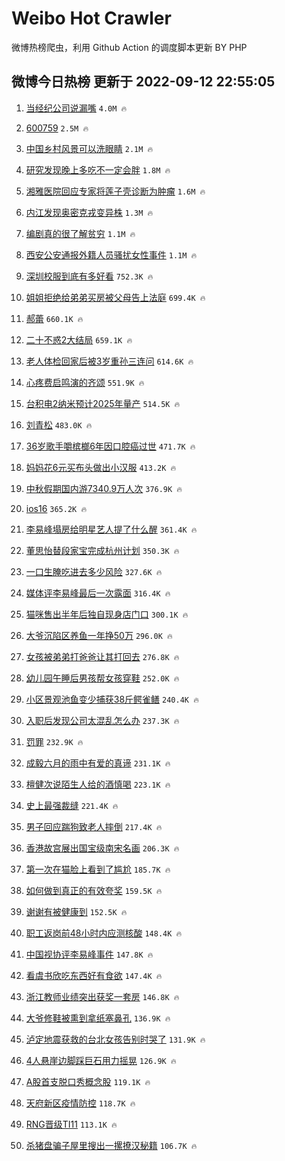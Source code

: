 # Weibo Hot Crawler 



微博热榜爬虫，利用 Github Action 的调度脚本更新 BY PHP 


## 微博今日热榜 更新于 2022-09-12 22:55:05 
1. [当经纪公司说漏嘴](https://s.weibo.com/weibo?q=%23%E5%BD%93%E7%BB%8F%E7%BA%AA%E5%85%AC%E5%8F%B8%E8%AF%B4%E6%BC%8F%E5%98%B4%23&t=31&band_rank=1&Refer=top) `4.0M 🔥` 

1. [600759](https://s.weibo.com/weibo?q=600759&t=31&band_rank=2&Refer=top) `2.5M 🔥` 

1. [中国乡村风景可以洗眼睛](https://s.weibo.com/weibo?q=%23%E4%B8%AD%E5%9B%BD%E4%B9%A1%E6%9D%91%E9%A3%8E%E6%99%AF%E5%8F%AF%E4%BB%A5%E6%B4%97%E7%9C%BC%E7%9D%9B%23&t=31&band_rank=3&Refer=top) `2.1M 🔥` 

1. [研究发现晚上多吃不一定会胖](https://s.weibo.com/weibo?q=%23%E7%A0%94%E7%A9%B6%E5%8F%91%E7%8E%B0%E6%99%9A%E4%B8%8A%E5%A4%9A%E5%90%83%E4%B8%8D%E4%B8%80%E5%AE%9A%E4%BC%9A%E8%83%96%23&t=31&band_rank=4&Refer=top) `1.8M 🔥` 

1. [湘雅医院回应专家将莲子壳诊断为肿瘤](https://s.weibo.com/weibo?q=%23%E6%B9%98%E9%9B%85%E5%8C%BB%E9%99%A2%E5%9B%9E%E5%BA%94%E4%B8%93%E5%AE%B6%E5%B0%86%E8%8E%B2%E5%AD%90%E5%A3%B3%E8%AF%8A%E6%96%AD%E4%B8%BA%E8%82%BF%E7%98%A4%23&t=31&band_rank=5&Refer=top) `1.6M 🔥` 

1. [内江发现奥密克戎变异株](https://s.weibo.com/weibo?q=%23%E5%86%85%E6%B1%9F%E5%8F%91%E7%8E%B0%E5%A5%A5%E5%AF%86%E5%85%8B%E6%88%8E%E5%8F%98%E5%BC%82%E6%A0%AA%23&t=31&band_rank=6&Refer=top) `1.3M 🔥` 

1. [编剧真的很了解贫穷](https://s.weibo.com/weibo?q=%23%E7%BC%96%E5%89%A7%E7%9C%9F%E7%9A%84%E5%BE%88%E4%BA%86%E8%A7%A3%E8%B4%AB%E7%A9%B7%23&t=31&band_rank=7&Refer=top) `1.1M 🔥` 

1. [西安公安通报外籍人员骚扰女性事件](https://s.weibo.com/weibo?q=%23%E8%A5%BF%E5%AE%89%E5%85%AC%E5%AE%89%E9%80%9A%E6%8A%A5%E5%A4%96%E7%B1%8D%E4%BA%BA%E5%91%98%E9%AA%9A%E6%89%B0%E5%A5%B3%E6%80%A7%E4%BA%8B%E4%BB%B6%23&t=31&band_rank=8&Refer=top) `1.1M 🔥` 

1. [深圳校服到底有多好看](https://s.weibo.com/weibo?q=%23%E6%B7%B1%E5%9C%B3%E6%A0%A1%E6%9C%8D%E5%88%B0%E5%BA%95%E6%9C%89%E5%A4%9A%E5%A5%BD%E7%9C%8B%23&t=31&band_rank=9&Refer=top) `752.3K 🔥` 

1. [姐姐拒绝给弟弟买房被父母告上法庭](https://s.weibo.com/weibo?q=%23%E5%A7%90%E5%A7%90%E6%8B%92%E7%BB%9D%E7%BB%99%E5%BC%9F%E5%BC%9F%E4%B9%B0%E6%88%BF%E8%A2%AB%E7%88%B6%E6%AF%8D%E5%91%8A%E4%B8%8A%E6%B3%95%E5%BA%AD%23&t=31&band_rank=10&Refer=top) `699.4K 🔥` 

1. [郝蕾](https://s.weibo.com/weibo?q=%E9%83%9D%E8%95%BE&t=31&band_rank=11&Refer=top) `660.1K 🔥` 

1. [二十不惑2大结局](https://s.weibo.com/weibo?q=%23%E4%BA%8C%E5%8D%81%E4%B8%8D%E6%83%912%E5%A4%A7%E7%BB%93%E5%B1%80%23&t=31&band_rank=12&Refer=top) `659.1K 🔥` 

1. [老人体检回家后被3岁重孙三连问](https://s.weibo.com/weibo?q=%23%E8%80%81%E4%BA%BA%E4%BD%93%E6%A3%80%E5%9B%9E%E5%AE%B6%E5%90%8E%E8%A2%AB3%E5%B2%81%E9%87%8D%E5%AD%99%E4%B8%89%E8%BF%9E%E9%97%AE%23&t=31&band_rank=13&Refer=top) `614.6K 🔥` 

1. [心疼费启鸣演的齐颂](https://s.weibo.com/weibo?q=%23%E5%BF%83%E7%96%BC%E8%B4%B9%E5%90%AF%E9%B8%A3%E6%BC%94%E7%9A%84%E9%BD%90%E9%A2%82%23&t=31&band_rank=14&Refer=top) `551.9K 🔥` 

1. [台积电2纳米预计2025年量产](https://s.weibo.com/weibo?q=%23%E5%8F%B0%E7%A7%AF%E7%94%B52%E7%BA%B3%E7%B1%B3%E9%A2%84%E8%AE%A12025%E5%B9%B4%E9%87%8F%E4%BA%A7%23&t=31&band_rank=15&Refer=top) `514.5K 🔥` 

1. [刘青松](https://s.weibo.com/weibo?q=%E5%88%98%E9%9D%92%E6%9D%BE&t=31&band_rank=16&Refer=top) `483.0K 🔥` 

1. [36岁歌手嚼槟榔6年因口腔癌过世](https://s.weibo.com/weibo?q=%2336%E5%B2%81%E6%AD%8C%E6%89%8B%E5%9A%BC%E6%A7%9F%E6%A6%946%E5%B9%B4%E5%9B%A0%E5%8F%A3%E8%85%94%E7%99%8C%E8%BF%87%E4%B8%96%23&t=31&band_rank=17&Refer=top) `471.7K 🔥` 

1. [妈妈花6元买布头做出小汉服](https://s.weibo.com/weibo?q=%23%E5%A6%88%E5%A6%88%E8%8A%B16%E5%85%83%E4%B9%B0%E5%B8%83%E5%A4%B4%E5%81%9A%E5%87%BA%E5%B0%8F%E6%B1%89%E6%9C%8D%23&t=31&band_rank=18&Refer=top) `413.2K 🔥` 

1. [中秋假期国内游7340.9万人次](https://s.weibo.com/weibo?q=%23%E4%B8%AD%E7%A7%8B%E5%81%87%E6%9C%9F%E5%9B%BD%E5%86%85%E6%B8%B87340.9%E4%B8%87%E4%BA%BA%E6%AC%A1%23&t=31&band_rank=19&Refer=top) `376.9K 🔥` 

1. [ios16](https://s.weibo.com/weibo?q=ios16&t=31&band_rank=20&Refer=top) `365.2K 🔥` 

1. [李易峰塌房给明星艺人提了什么醒](https://s.weibo.com/weibo?q=%23%E6%9D%8E%E6%98%93%E5%B3%B0%E5%A1%8C%E6%88%BF%E7%BB%99%E6%98%8E%E6%98%9F%E8%89%BA%E4%BA%BA%E6%8F%90%E4%BA%86%E4%BB%80%E4%B9%88%E9%86%92%23&t=31&band_rank=21&Refer=top) `361.4K 🔥` 

1. [董思怡替段家宝完成杭州计划](https://s.weibo.com/weibo?q=%23%E8%91%A3%E6%80%9D%E6%80%A1%E6%9B%BF%E6%AE%B5%E5%AE%B6%E5%AE%9D%E5%AE%8C%E6%88%90%E6%9D%AD%E5%B7%9E%E8%AE%A1%E5%88%92%23&t=31&band_rank=22&Refer=top) `350.3K 🔥` 

1. [一口生腌吃进去多少风险](https://s.weibo.com/weibo?q=%23%E4%B8%80%E5%8F%A3%E7%94%9F%E8%85%8C%E5%90%83%E8%BF%9B%E5%8E%BB%E5%A4%9A%E5%B0%91%E9%A3%8E%E9%99%A9%23&t=31&band_rank=23&Refer=top) `327.6K 🔥` 

1. [媒体评李易峰最后一次露面](https://s.weibo.com/weibo?q=%23%E5%AA%92%E4%BD%93%E8%AF%84%E6%9D%8E%E6%98%93%E5%B3%B0%E6%9C%80%E5%90%8E%E4%B8%80%E6%AC%A1%E9%9C%B2%E9%9D%A2%23&t=31&band_rank=24&Refer=top) `316.4K 🔥` 

1. [猫咪售出半年后独自现身店门口](https://s.weibo.com/weibo?q=%23%E7%8C%AB%E5%92%AA%E5%94%AE%E5%87%BA%E5%8D%8A%E5%B9%B4%E5%90%8E%E7%8B%AC%E8%87%AA%E7%8E%B0%E8%BA%AB%E5%BA%97%E9%97%A8%E5%8F%A3%23&t=31&band_rank=25&Refer=top) `300.1K 🔥` 

1. [大爷沉陷区养鱼一年挣50万](https://s.weibo.com/weibo?q=%23%E5%A4%A7%E7%88%B7%E6%B2%89%E9%99%B7%E5%8C%BA%E5%85%BB%E9%B1%BC%E4%B8%80%E5%B9%B4%E6%8C%A350%E4%B8%87%23&t=31&band_rank=26&Refer=top) `296.0K 🔥` 

1. [女孩被弟弟打爸爸让其打回去](https://s.weibo.com/weibo?q=%23%E5%A5%B3%E5%AD%A9%E8%A2%AB%E5%BC%9F%E5%BC%9F%E6%89%93%E7%88%B8%E7%88%B8%E8%AE%A9%E5%85%B6%E6%89%93%E5%9B%9E%E5%8E%BB%23&t=31&band_rank=27&Refer=top) `276.8K 🔥` 

1. [幼儿园午睡后男孩帮女孩穿鞋](https://s.weibo.com/weibo?q=%23%E5%B9%BC%E5%84%BF%E5%9B%AD%E5%8D%88%E7%9D%A1%E5%90%8E%E7%94%B7%E5%AD%A9%E5%B8%AE%E5%A5%B3%E5%AD%A9%E7%A9%BF%E9%9E%8B%23&t=31&band_rank=28&Refer=top) `252.0K 🔥` 

1. [小区景观池鱼变少捕获38斤鳄雀鳝](https://s.weibo.com/weibo?q=%23%E5%B0%8F%E5%8C%BA%E6%99%AF%E8%A7%82%E6%B1%A0%E9%B1%BC%E5%8F%98%E5%B0%91%E6%8D%95%E8%8E%B738%E6%96%A4%E9%B3%84%E9%9B%80%E9%B3%9D%23&t=31&band_rank=29&Refer=top) `240.4K 🔥` 

1. [入职后发现公司太混乱怎么办](https://s.weibo.com/weibo?q=%23%E5%85%A5%E8%81%8C%E5%90%8E%E5%8F%91%E7%8E%B0%E5%85%AC%E5%8F%B8%E5%A4%AA%E6%B7%B7%E4%B9%B1%E6%80%8E%E4%B9%88%E5%8A%9E%23&t=31&band_rank=30&Refer=top) `237.3K 🔥` 

1. [罚罪](https://s.weibo.com/weibo?q=%23%E7%BD%9A%E7%BD%AA%23&t=31&band_rank=31&Refer=top) `232.9K 🔥` 

1. [成毅六月的雨中有爱的真谛](https://s.weibo.com/weibo?q=%23%E6%88%90%E6%AF%85%E5%85%AD%E6%9C%88%E7%9A%84%E9%9B%A8%E4%B8%AD%E6%9C%89%E7%88%B1%E7%9A%84%E7%9C%9F%E8%B0%9B%23&t=31&band_rank=32&Refer=top) `231.1K 🔥` 

1. [檀健次说陌生人给的酒慎喝](https://s.weibo.com/weibo?q=%23%E6%AA%80%E5%81%A5%E6%AC%A1%E8%AF%B4%E9%99%8C%E7%94%9F%E4%BA%BA%E7%BB%99%E7%9A%84%E9%85%92%E6%85%8E%E5%96%9D%23&t=31&band_rank=33&Refer=top) `223.1K 🔥` 

1. [史上最强裁缝](https://s.weibo.com/weibo?q=%E5%8F%B2%E4%B8%8A%E6%9C%80%E5%BC%BA%E8%A3%81%E7%BC%9D&t=31&band_rank=34&Refer=top) `221.4K 🔥` 

1. [男子回应踹狗致老人摔倒](https://s.weibo.com/weibo?q=%23%E7%94%B7%E5%AD%90%E5%9B%9E%E5%BA%94%E8%B8%B9%E7%8B%97%E8%87%B4%E8%80%81%E4%BA%BA%E6%91%94%E5%80%92%23&t=31&band_rank=35&Refer=top) `217.4K 🔥` 

1. [香港故宫展出国宝级南宋名画](https://s.weibo.com/weibo?q=%23%E9%A6%99%E6%B8%AF%E6%95%85%E5%AE%AB%E5%B1%95%E5%87%BA%E5%9B%BD%E5%AE%9D%E7%BA%A7%E5%8D%97%E5%AE%8B%E5%90%8D%E7%94%BB%23&t=31&band_rank=36&Refer=top) `206.3K 🔥` 

1. [第一次在猫脸上看到了尴尬](https://s.weibo.com/weibo?q=%23%E7%AC%AC%E4%B8%80%E6%AC%A1%E5%9C%A8%E7%8C%AB%E8%84%B8%E4%B8%8A%E7%9C%8B%E5%88%B0%E4%BA%86%E5%B0%B4%E5%B0%AC%23&t=31&band_rank=37&Refer=top) `185.7K 🔥` 

1. [如何做到真正的有效夸奖](https://s.weibo.com/weibo?q=%23%E5%A6%82%E4%BD%95%E5%81%9A%E5%88%B0%E7%9C%9F%E6%AD%A3%E7%9A%84%E6%9C%89%E6%95%88%E5%A4%B8%E5%A5%96%23&t=31&band_rank=38&Refer=top) `159.5K 🔥` 

1. [谢谢有被健康到](https://s.weibo.com/weibo?q=%23%E8%B0%A2%E8%B0%A2%E6%9C%89%E8%A2%AB%E5%81%A5%E5%BA%B7%E5%88%B0%23&t=31&band_rank=39&Refer=top) `152.5K 🔥` 

1. [职工返岗前48小时内应测核酸](https://s.weibo.com/weibo?q=%23%E8%81%8C%E5%B7%A5%E8%BF%94%E5%B2%97%E5%89%8D48%E5%B0%8F%E6%97%B6%E5%86%85%E5%BA%94%E6%B5%8B%E6%A0%B8%E9%85%B8%23&t=31&band_rank=40&Refer=top) `148.4K 🔥` 

1. [中国视协评李易峰事件](https://s.weibo.com/weibo?q=%23%E4%B8%AD%E5%9B%BD%E8%A7%86%E5%8D%8F%E8%AF%84%E6%9D%8E%E6%98%93%E5%B3%B0%E4%BA%8B%E4%BB%B6%23&t=31&band_rank=41&Refer=top) `147.8K 🔥` 

1. [看虞书欣吃东西好有食欲](https://s.weibo.com/weibo?q=%23%E7%9C%8B%E8%99%9E%E4%B9%A6%E6%AC%A3%E5%90%83%E4%B8%9C%E8%A5%BF%E5%A5%BD%E6%9C%89%E9%A3%9F%E6%AC%B2%23&t=31&band_rank=42&Refer=top) `147.4K 🔥` 

1. [浙江教师业绩突出获奖一套房](https://s.weibo.com/weibo?q=%23%E6%B5%99%E6%B1%9F%E6%95%99%E5%B8%88%E4%B8%9A%E7%BB%A9%E7%AA%81%E5%87%BA%E8%8E%B7%E5%A5%96%E4%B8%80%E5%A5%97%E6%88%BF%23&t=31&band_rank=43&Refer=top) `146.8K 🔥` 

1. [大爷修鞋被熏到拿纸塞鼻孔](https://s.weibo.com/weibo?q=%23%E5%A4%A7%E7%88%B7%E4%BF%AE%E9%9E%8B%E8%A2%AB%E7%86%8F%E5%88%B0%E6%8B%BF%E7%BA%B8%E5%A1%9E%E9%BC%BB%E5%AD%94%23&t=31&band_rank=44&Refer=top) `136.9K 🔥` 

1. [泸定地震获救的台北女孩告别时哭了](https://s.weibo.com/weibo?q=%23%E6%B3%B8%E5%AE%9A%E5%9C%B0%E9%9C%87%E8%8E%B7%E6%95%91%E7%9A%84%E5%8F%B0%E5%8C%97%E5%A5%B3%E5%AD%A9%E5%91%8A%E5%88%AB%E6%97%B6%E5%93%AD%E4%BA%86%23&t=31&band_rank=45&Refer=top) `131.9K 🔥` 

1. [4人悬崖边脚踩巨石用力摇晃](https://s.weibo.com/weibo?q=%234%E4%BA%BA%E6%82%AC%E5%B4%96%E8%BE%B9%E8%84%9A%E8%B8%A9%E5%B7%A8%E7%9F%B3%E7%94%A8%E5%8A%9B%E6%91%87%E6%99%83%23&t=31&band_rank=46&Refer=top) `126.9K 🔥` 

1. [A股首支脱口秀概念股](https://s.weibo.com/weibo?q=%23A%E8%82%A1%E9%A6%96%E6%94%AF%E8%84%B1%E5%8F%A3%E7%A7%80%E6%A6%82%E5%BF%B5%E8%82%A1%23&t=31&band_rank=47&Refer=top) `119.1K 🔥` 

1. [天府新区疫情防控](https://s.weibo.com/weibo?q=%E5%A4%A9%E5%BA%9C%E6%96%B0%E5%8C%BA%E7%96%AB%E6%83%85%E9%98%B2%E6%8E%A7&t=31&band_rank=48&Refer=top) `118.7K 🔥` 

1. [RNG晋级TI11](https://s.weibo.com/weibo?q=%23RNG%E6%99%8B%E7%BA%A7TI11%23&t=31&band_rank=49&Refer=top) `113.1K 🔥` 

1. [杀猪盘骗子屋里搜出一摞撩汉秘籍](https://s.weibo.com/weibo?q=%23%E6%9D%80%E7%8C%AA%E7%9B%98%E9%AA%97%E5%AD%90%E5%B1%8B%E9%87%8C%E6%90%9C%E5%87%BA%E4%B8%80%E6%91%9E%E6%92%A9%E6%B1%89%E7%A7%98%E7%B1%8D%23&t=31&band_rank=50&Refer=top) `106.7K 🔥` 

